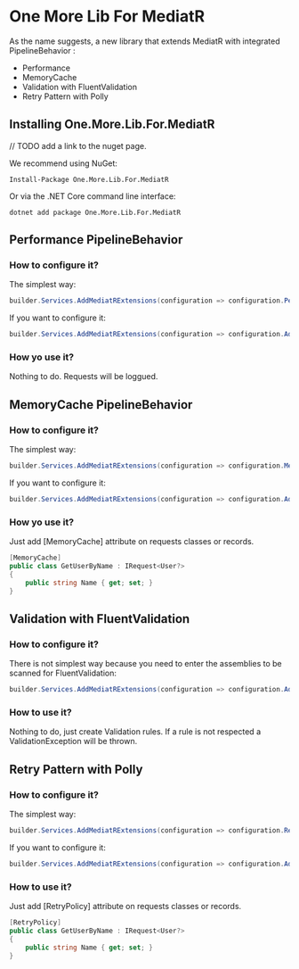 One More Lib For MediatR
========================

As the name suggests, a new library that extends MediatR with integrated PipelineBehavior :
- Performance
- MemoryCache
- Validation with FluentValidation
- Retry Pattern with Polly

## Installing One.More.Lib.For.MediatR

// TODO add a link to the nuget page.

We recommend using NuGet:
```
Install-Package One.More.Lib.For.MediatR
```
Or via the .NET Core command line interface:
```
dotnet add package One.More.Lib.For.MediatR
```

## Performance PipelineBehavior

### How to configure it?

The simplest way:
```csharp
builder.Services.AddMediatRExtensions(configuration => configuration.PerformanceSupport = true);
```

If you want to configure it:
```csharp
builder.Services.AddMediatRExtensions(configuration => configuration.AddPerformanceSupport(500));
```

### How yo use it?
Nothing to do. Requests will be loggued.

##  MemoryCache PipelineBehavior

### How to configure it?

The simplest way:
```csharp
builder.Services.AddMediatRExtensions(configuration => configuration.MemoryCacheSupport = true);
```

If you want to configure it:
```csharp
builder.Services.AddMediatRExtensions(configuration => configuration.AddMemoryCacheSupport(slidingExpiration: TimeSpan.FromMinutes(10), priority: CacheItemPriority.Low));
```

### How yo use it?

Just add [MemoryCache] attribute on requests classes or records.

```csharp
[MemoryCache]
public class GetUserByName : IRequest<User?>
{
    public string Name { get; set; }
}
```

##  Validation with FluentValidation

### How to configure it?

There is not simplest way because you need to enter the assemblies to be scanned for FluentValidation:
```csharp
builder.Services.AddMediatRExtensions(configuration => configuration.AddFluentValidationSupport(new[] { typeof(Program).Assembly }));
```

### How to use it?
Nothing to do, just create Validation rules. If a rule is not respected a ValidationException will be thrown.

## Retry Pattern with Polly

### How to configure it?

The simplest way:
```csharp
builder.Services.AddMediatRExtensions(configuration => configuration.RetrySupport = true);
```

If you want to configure it:
```csharp
builder.Services.AddMediatRExtensions(configuration => configuration.AddRetrySupport(retryCount: 3, retryDelay: 100));
```

### How to use it?

Just add [RetryPolicy] attribute on requests classes or records.

```csharp
[RetryPolicy]
public class GetUserByName : IRequest<User?>
{
    public string Name { get; set; }
}
```